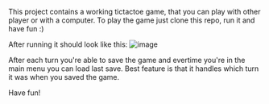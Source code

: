This project contains a working tictactoe game, that you can play with other player or with a computer.
To play the game just clone this repo, run it and have fun :)

After running it should look like this:
![image](https://github.com/user-attachments/assets/48b80af2-803e-430a-8a49-cdb4187a4b07)

After each turn you're able to save the game and evertime you're in the main menu you can load last save.
Best feature is that it handles which turn it was when you saved the game.

Have fun!
